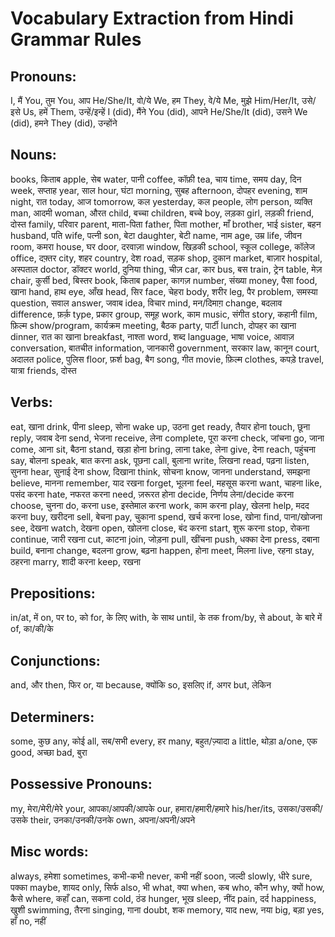 # Vocabulary Extraction from Hindi Grammar Rules

## Pronouns:

I, मैं
You, तुम
You, आप
He/She/It, वो/ये
We, हम
They, वे/ये
Me, मुझे
Him/Her/It, उसे/इसे
Us, हमें
Them, उन्हें/इन्हें
I (did), मैंने
You (did), आपने
He/She/It (did), उसने
We (did), हमने
They (did), उन्होंने

## Nouns:

books, किताब
apple, सेब
water, पानी
coffee, कॉफ़ी
tea, चाय
time, समय
day, दिन
week, सप्ताह
year, साल
hour, घंटा
morning, सुबह
afternoon, दोपहर
evening, शाम
night, रात
today, आज
tomorrow, कल
yesterday, कल
people, लोग
person, व्यक्ति
man, आदमी
woman, औरत
child, बच्चा
children, बच्चे
boy, लड़का
girl, लड़की
friend, दोस्त
family, परिवार
parent, माता-पिता
father, पिता
mother, माँ
brother, भाई
sister, बहन
husband, पति
wife, पत्नी
son, बेटा
daughter, बेटी
name, नाम
age, उम्र
life, जीवन
room, कमरा
house, घर
door, दरवाज़ा
window, खिड़की
school, स्कूल
college, कॉलेज
office, दफ़्तर
city, शहर
country, देश
road, सड़क
shop, दुकान
market, बाज़ार
hospital, अस्पताल
doctor, डॉक्टर
world, दुनिया
thing, चीज़
car, कार
bus, बस
train, ट्रेन
table, मेज़
chair, कुर्सी
bed, बिस्तर
book, किताब
paper, कागज़
number, संख्या
money, पैसा
food, खाना
hand, हाथ
eye, आँख
head, सिर
face, चेहरा
body, शरीर
leg, पैर
problem, समस्या
question, सवाल
answer, जवाब
idea, विचार
mind, मन/दिमाग़
change, बदलाव
difference, फ़र्क़
type, प्रकार
group, समूह
work, काम
music, संगीत
story, कहानी
film, फ़िल्म
show/program, कार्यक्रम
meeting, बैठक
party, पार्टी
lunch, दोपहर का खाना
dinner, रात का खाना
breakfast, नाश्ता
word, शब्द
language, भाषा
voice, आवाज़
conversation, बातचीत
information, जानकारी
government, सरकार
law, कानून
court, अदालत
police, पुलिस
floor, फ़र्श
bag, बैग
song, गीत
movie, फ़िल्म
clothes, कपड़े
travel, यात्रा
friends, दोस्त


## Verbs:

eat, खाना
drink, पीना
sleep, सोना
wake up, उठना
get ready, तैयार होना
touch, छूना
reply, जवाब देना
send, भेजना
receive, लेना
complete, पूरा करना
check, जांचना
go, जाना
come, आना
sit, बैठना
stand, खड़ा होना
bring, लाना
take, लेना
give, देना
reach, पहुंचना
say, बोलना
speak, बात करना 
ask, पूछना
call, बुलाना
write, लिखना
read, पढ़ना
listen, सुनना
hear, सुनाई देना
show, दिखाना
think, सोचना
know, जानना
understand, समझना
believe, मानना
remember, याद रखना
forget, भूलना
feel, महसूस करना
want, चाहना
like, पसंद करना
hate, नफरत करना
need, ज़रूरत होना
decide, निर्णय लेना/decide करना
choose, चुनना
do, करना
use, इस्तेमाल करना
work, काम करना
play, खेलना
help, मदद करना
buy, खरीदना
sell, बेचना
pay, चुकाना
spend, खर्च करना
lose, खोना
find, पाना/खोजना
see, देखना
watch, देखना
open, खोलना
close, बंद करना
start, शुरू करना
stop, रोकना
continue, जारी रखना
cut, काटना
join, जोड़ना
pull, खींचना
push, धक्का देना
press, दबाना
build, बनाना
change, बदलना
grow, बढ़ना
happen, होना
meet, मिलना
live, रहना
stay, ठहरना
marry, शादी करना
keep, रखना

## Prepositions:

in/at, में
on, पर
to, को
for, के लिए
with, के साथ
until, के तक
from/by, से
about, के बारे में
of, का/की/के

## Conjunctions:

and, और
then, फिर
or, या
because, क्योंकि
so, इसलिए
if, अगर
but, लेकिन

## Determiners:

some, कुछ
any, कोई
all, सब/सभी
every, हर
many, बहुत/ज़्यादा
a little, थोड़ा
a/one, एक
good, अच्छा
bad, बुरा

## Possessive Pronouns:

my, मेरा/मेरी/मेरे
your, आपका/आपकी/आपके
our, हमारा/हमारी/हमारे
his/her/its, उसका/उसकी/उसके
their, उनका/उनकी/उनके
own, अपना/अपनी/अपने

## Misc words:

always, हमेशा
sometimes, कभी-कभी
never, कभी नहीं
soon, जल्दी
slowly, धीरे
sure, पक्का
maybe, शायद
only, सिर्फ
also, भी
what, क्या
when, कब
who, कौन
why, क्यों
how, कैसे
where, कहाँ
can, सकना
cold, ठंड
hunger, भूख
sleep, नींद
pain, दर्द
happiness, खुशी
swimming, तैरना
singing, गाना
doubt, शक
memory, याद
new, नया
big, बड़ा
yes, हाँ
no, नहीं
